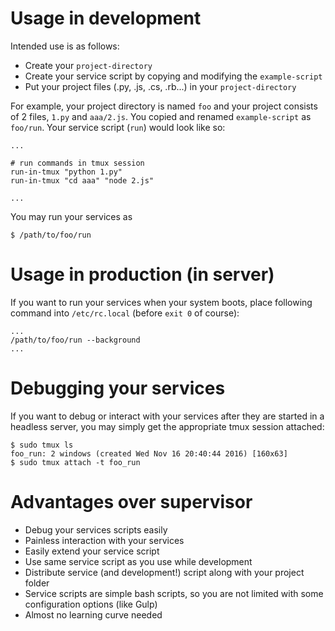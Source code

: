 # Usage in development

Intended use is as follows: 

* Create your `project-directory`
* Create your service script by copying and modifying the `example-script`
* Put your project files (.py, .js, .cs, .rb...) in your `project-directory`

For example, your project directory is named `foo` and your project consists of 2 files, `1.py` and `aaa/2.js`. You copied and renamed `example-script` as `foo/run`. Your service script (`run`) would look like so:

```
...

# run commands in tmux session
run-in-tmux "python 1.py"
run-in-tmux "cd aaa" "node 2.js"

...
```

You may run your services as 

```
$ /path/to/foo/run
```

# Usage in production (in server)
If you want to run your services when your system boots, place following command into `/etc/rc.local` (before `exit 0` of course): 

```
...
/path/to/foo/run --background 
...
```

# Debugging your services
If you want to debug or interact with your services after they are started in a headless server, you may simply get the appropriate tmux session attached: 

```
$ sudo tmux ls 
foo_run: 2 windows (created Wed Nov 16 20:40:44 2016) [160x63]
$ sudo tmux attach -t foo_run
```

# Advantages over supervisor

* Debug your services scripts easily 
* Painless interaction with your services
* Easily extend your service script
* Use same service script as you use while development
* Distribute service (and development!) script along with your project folder 
* Service scripts are simple bash scripts, so you are not limited with some configuration options (like Gulp)
* Almost no learning curve needed
